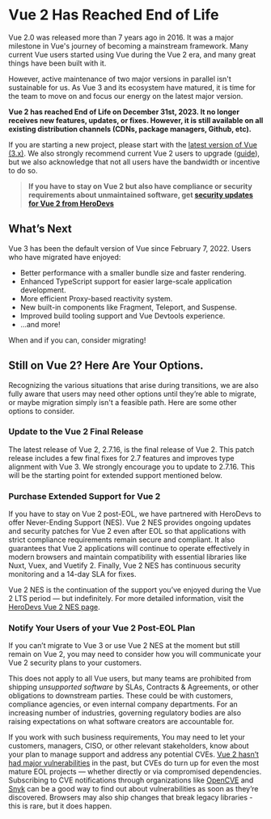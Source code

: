 # Vue 2 Has Reached End of Life

Vue 2.0 was released more than 7 years ago in 2016. It was a major milestone in Vue's journey of becoming a mainstream framework. Many current Vue users started using Vue during the Vue 2 era, and many great things have been built with it.

However, active maintenance of two major versions in parallel isn't sustainable for us. As Vue 3 and its ecosystem have matured, it is time for the team to move on and focus our energy on the latest major version.

**Vue 2 has reached End of Life on December 31st, 2023. It no longer receives new features, updates, or fixes. However, it is still available on all existing distribution channels (CDNs, package managers, Github, etc).**

If you are starting a new project, please start with the [latest version of Vue (3.x)](https://vuejs.org/). We also strongly recommend current Vue 2 users to upgrade ([guide](https://v3-migration.vuejs.org/)), but we also acknowledge that not all users have the bandwidth or incentive to do so. 

> **If you have to stay on Vue 2 but also have compliance or security requirements about unmaintained software, get [security updates for Vue 2 from HeroDevs](https://www.herodevs.com/support/nes-vue)**



## What’s Next

Vue 3 has been the default version of Vue since February 7, 2022. Users who have migrated have enjoyed:

* Better performance with a smaller bundle size and faster rendering.
* Enhanced TypeScript support for easier large-scale application development.
* More efficient Proxy-based reactivity system.
* New built-in components like Fragment, Teleport, and Suspense.
* Improved build tooling support and Vue Devtools experience.
* …and more!

When and if you can, consider migrating!

## Still on Vue 2? Here Are Your Options.

Recognizing the various situations that arise during transitions, we are also fully aware that users may need other options until they’re able to migrate, or maybe migration simply isn't a feasible path. Here are some other options to consider.


### Update to the Vue 2 Final Release

The latest release of Vue 2, 2.7.16, is the final release of Vue 2. This patch release includes a few final fixes for 2.7 features and improves type alignment with Vue 3. We strongly encourage you to update to 2.7.16. This will be the starting point for extended support mentioned below.

### Purchase Extended Support for Vue 2

If you have to stay on Vue 2 post-EOL, we have partnered with HeroDevs to offer Never-Ending Support (NES). Vue 2 NES provides ongoing updates and security patches for Vue 2 even after EOL so that applications with strict compliance requirements remain secure and compliant. It also guarantees that Vue 2 applications will continue to operate effectively in modern browsers and maintain compatibility with essential libraries like Nuxt, Vuex, and Vuetify 2. Finally, Vue 2 NES has continuous security monitoring and a 14-day SLA for fixes.

Vue 2 NES is the continuation of the support you’ve enjoyed during the Vue 2 LTS period — but indefinitely. For more detailed information, visit the [HeroDevs Vue 2 NES page](https://www.herodevs.com/support/nes-vue?utm_source=vuejs-org&utm_medium=blog&utm_campaign=eol-by-eoy).


### Notify Your Users of your Vue 2 Post-EOL Plan 

If you can’t migrate to Vue 3 or use Vue 2 NES at the moment but still remain on Vue 2, you may need to consider how you will communicate your Vue 2 security plans to your customers.

This does not apply to all Vue users, but many teams are prohibited from shipping _unsupported software_ by SLAs, Contracts & Agreements, or other obligations to downstream parties. These could be with customers, compliance agencies, or even internal company departments. For an increasing number of industries, governing regulatory bodies are also raising expectations on what software creators are accountable for.

If you work with such business requirements, You may need to let your customers, managers, CISO, or other relevant stakeholders, know about your plan to manage support and address any potential CVEs. [Vue 2 hasn’t had major vulnerabilities](https://v2.vuejs.org/lts/#:~:text=For%20the%20record%2C%20Vue%202%20hasn%E2%80%99t%20really%20had%20any%20real%20vulnerabilities%20in%20the%20past%2C%20but%20you%20may%20need%20a%20supported%20version%20to%20fullfil%20regulations%20or%20company%20policies.) in the past, but CVEs do turn up for even the most mature EOL projects — whether directly or via compromised dependencies. Subscribing to CVE notifications through organizations like [OpenCVE](https://www.opencve.io/) and [Snyk](https://snyk.io) can be a good way to find out about vulnerabilities as soon as they’re discovered. Browsers may also ship changes that break legacy libraries - this is rare, but it does happen.
